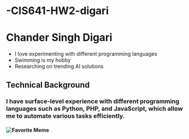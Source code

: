 # -CIS641-HW2-digari
# Chander Singh Digari

- I love experimenting with different programming languages
- Swimming is my hobby
- Researching on trending AI solutions

## Technical Background

### I have surface-level experience with different programming languages such as Python, PHP, and JavaScript, which allow me to automate various tasks efficiently.

#### ![Favorite Meme](https://ph.pinterest.com/pin/585890232791959720/)
